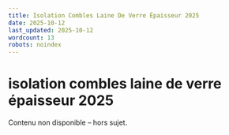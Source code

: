 ```yaml
---
title: Isolation Combles Laine De Verre Épaisseur 2025
date: 2025-10-12
last_updated: 2025-10-12
wordcount: 13
robots: noindex
---
```


# isolation combles laine de verre épaisseur 2025

Contenu non disponible – hors sujet.